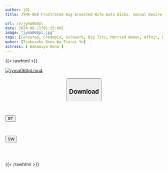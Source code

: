```yaml
---
author: j91
title: JYMA-060 Frustrated Big-breasted Wife Eats Dicks. Sexual Desire Monster, Voluptuous Body, Obscene Masochistic Wife. Slutty Wife And Masochistic Wife Go Wild With Sexual Tendencies. Hono Wakamiya.

url: /v/jyma060pl
date: 2024-06-21T01:25:00Z
image: "jyma060pl.jpg"
tags: [Censored, Creampie, Solowork, Big Tits, Married Woman, Affair, Documentary	]
maker: [Tsukuzuku Onna Wa Tsurai Yo]
actress: [ Wakamiya Hono ]
---
```



{{< rawhtml >}}

<div class="video" data-videoid="d8mJX7Ob1qIGrX">
    <a href="javascript:;">
        <img src="/v/jyma060pl/jyma060pl.jpg" width="WIDTH" height="HEIGHT" alt="jyma060pl.mp4" loading="lazy">
    </a>
</div>

<script type="text/javascript" src="https://j91.asia/asset/on-demand-st.js"></script>

<br>
  <link rel="stylesheet" href="https://j91.asia/asset/bs5.css">
  
  <center>
  <button class="btn btn-primary" type="button" data-bs-toggle="collapse" data-bs-target=".multi-collapse" aria-expanded="false" aria-controls="multiCollapseExample1 multiCollapseExample2"><h2>Download</h2></button></center>
</p>
<div class="row">
  <div class="col">
    <div class="collapse multi-collapse" id="multiCollapseExample1">
      <div class="card card-body">
	      	      <br>
<div class="buttons">  
<p><a href="/v/jyma060pl/st.html" target="_blank"><button class="btn-hover color-3"><i class="fa fa-download"></i> ST</button></a></p></div>
    </div>
  </div>
</div>
  <div class="col">
    <div class="collapse multi-collapse" id="multiCollapseExample2">
      <div class="card card-body">
	      <br>
<div class="buttons">
<p><a href="/v/jyma060pl/sw.html" target="_blank"><button class="btn-hover color-2"><i class="fa fa-download"></i> SW</button></a></p></div>
<br><br>
      </div>
    </div>
  </div>
</div>

{{< /rawhtml >}}
